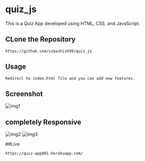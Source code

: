 # quiz_js
This is a Quiz App developed using HTML, CSS, and JavaScript.


## CLone the Repository
```
https://github.com/sibashish99/quiz_js

```

## Usage
```
Redirect to index.html file and you can add new features.

```
## Screenshot
![img1](https://user-images.githubusercontent.com/62691250/119231281-b3456200-bb3d-11eb-903d-e0adf7bda066.png)

## completely Responsive
![img2](https://user-images.githubusercontent.com/62691250/119231295-c0625100-bb3d-11eb-8175-ae05d18f1321.png)
![img3](https://user-images.githubusercontent.com/62691250/119231308-d5d77b00-bb3d-11eb-88a3-d8a6070f146a.png)



##Live
```
https://quiz-app001.herokuapp.com/

```

